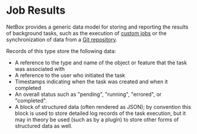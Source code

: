 # Job Results

NetBox provides a generic data model for storing and reporting the results of background tasks, such as the execution of [custom jobs](../../additional-features/custom-jobs.md) or the synchronization of data from a [Git repository](gitrepository.md).

Records of this type store the following data:

- A reference to the type and name of the object or feature that the task was associated with
- A reference to the user who initiated the task
- Timestamps indicating when the task was created and when it completed
- An overall status such as "pending", "running", "errored", or "completed".
- A block of structured data (often rendered as JSON); by convention this block is used to store detailed log records of the task execution, but it may in theory be used (such as by a plugin) to store other forms of structured data as well.
